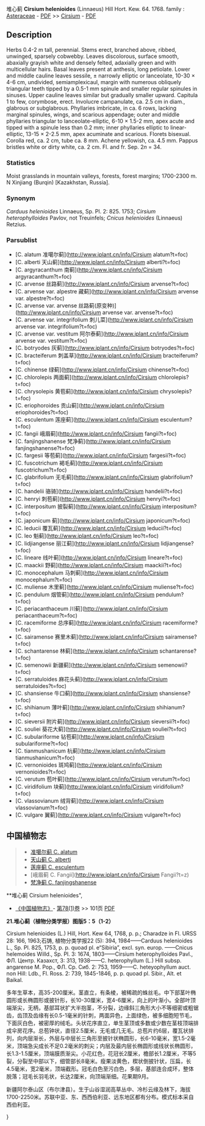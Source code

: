 堆心蓟 **Cirsium helenioides** (Linnaeus) Hill Hort. Kew. 64. 1768.
family : [Asteraceae](http://www.iplant.cn/info/Asteraceae?t=foc) - [PDF](http://www.iplant.cn/foc/pdf/Asteraceae.pdf) >> [Cirsium](http://www.iplant.cn/info/Cirsium?t=foc) - [PDF](http://www.iplant.cn/foc/pdf/Cirsium.pdf)

## Description

Herbs 0.4-2 m tall, perennial. Stems erect, branched above, ribbed, unwinged, sparsely cobwebby. Leaves discolorous, surface smooth, abaxially grayish white and densely felted, adaxially green and with multicellular hairs. Basal leaves present at anthesis, long petiolate. Lower and middle cauline leaves sessile, ± narrowly elliptic or lanceolate, 10-30 × 4-6 cm, undivided, semiamplexicaul, margin with numerous obliquely triangular teeth tipped by a 0.5-1 mm spinule and smaller regular spinules in sinuses. Upper cauline leaves similar but gradually smaller upward. Capitula 1 to few, corymbose, erect. Involucre campanulate, ca. 2.5 cm in diam., glabrous or subglabrous. Phyllaries imbricate, in ca. 6 rows, lacking marginal spinules, wings, and scarious appendage; outer and middle phyllaries triangular to lanceolate-elliptic, 6-10 × 1.5-2 mm, apex acute and tipped with a spinule less than 0.2 mm; inner phyllaries elliptic to linear-elliptic, 13-15 × 2-2.5 mm, apex acuminate and scarious. Florets bisexual. Corolla red, ca. 2 cm, tube ca. 8 mm. Achene yellowish, ca. 4.5 mm. Pappus bristles white or dirty white, ca. 2 cm. Fl. and fr. Sep. 2*n* = 34.

### Statistics
Moist grasslands in mountain valleys, forests, forest margins; 1700-2300 m. N Xinjiang (Burqin) [Kazakhstan, Russia].

### Synonym
*Carduus helenioides* Linnaeus, Sp. Pl. 2: 825. 1753; *Cirsium heterophylloides* Pavlov, not Treuinfels; *Cnicus helenioides* (Linnaeus) Retzius.

### Parsublist

* [C.  alatum  准噶尔蓟](http://www.iplant.cn/info/Cirsium alatum?t=foc)
* [C.  alberti  天山蓟](http://www.iplant.cn/info/Cirsium alberti?t=foc)
* [C.  argyracanthum  南蓟](http://www.iplant.cn/info/Cirsium argyracanthum?t=foc)
* [C.  arvense  丝路蓟](http://www.iplant.cn/info/Cirsium arvense?t=foc)
* [C.  arvense var. alpestre  藏蓟](http://www.iplant.cn/info/Cirsium arvense var. alpestre?t=foc)
* [C.  arvense var. arvense  丝路蓟(原变种)](http://www.iplant.cn/info/Cirsium arvense var. arvense?t=foc)
* [C.  arvense var. integrifolium  刺儿菜](http://www.iplant.cn/info/Cirsium arvense var. integrifolium?t=foc)
* [C.  arvense var. vestitum  阿尔泰蓟](http://www.iplant.cn/info/Cirsium arvense var. vestitum?t=foc)
* [C.  botryodes  灰蓟](http://www.iplant.cn/info/Cirsium botryodes?t=foc)
* [C.  bracteiferum  刺盖草](http://www.iplant.cn/info/Cirsium bracteiferum?t=foc)
* [C.  chinense  绿蓟](http://www.iplant.cn/info/Cirsium chinense?t=foc)
* [C.  chlorolepis  两面蓟](http://www.iplant.cn/info/Cirsium chlorolepis?t=foc)
* [C.  chrysolepis  黄苞蓟](http://www.iplant.cn/info/Cirsium chrysolepis?t=foc)
* [C.  eriophoroides  贡山蓟](http://www.iplant.cn/info/Cirsium eriophoroides?t=foc)
* [C.  esculentum  莲座蓟](http://www.iplant.cn/info/Cirsium esculentum?t=foc)
* [C.  fangii  峨眉蓟](http://www.iplant.cn/info/Cirsium fangii?t=foc)
* [C.  fanjingshanense  梵净蓟](http://www.iplant.cn/info/Cirsium fanjingshanense?t=foc)
* [C.  fargesii  等苞蓟](http://www.iplant.cn/info/Cirsium fargesii?t=foc)
* [C.  fuscotrichum  褐毛蓟](http://www.iplant.cn/info/Cirsium fuscotrichum?t=foc)
* [C.  glabrifolium  无毛蓟](http://www.iplant.cn/info/Cirsium glabrifolium?t=foc)
* [C.  handelii  骆骑](http://www.iplant.cn/info/Cirsium handelii?t=foc)
* [C.  henryi  刺苞蓟](http://www.iplant.cn/info/Cirsium henryi?t=foc)
* [C.  interpositum  披裂蓟](http://www.iplant.cn/info/Cirsium interpositum?t=foc)
* [C.  japonicum  蓟](http://www.iplant.cn/info/Cirsium japonicum?t=foc)
* [C.  leducii  覆瓦蓟](http://www.iplant.cn/info/Cirsium leducii?t=foc)
* [C.  leo  魁蓟](http://www.iplant.cn/info/Cirsium leo?t=foc)
* [C.  lidjiangense  丽江蓟](http://www.iplant.cn/info/Cirsium lidjiangense?t=foc)
* [C.  lineare  线叶蓟](http://www.iplant.cn/info/Cirsium lineare?t=foc)
* [C.  maackii  野蓟](http://www.iplant.cn/info/Cirsium maackii?t=foc)
* [C.  monocephalum  马刺蓟](http://www.iplant.cn/info/Cirsium monocephalum?t=foc)
* [C.  muliense  木里蓟](http://www.iplant.cn/info/Cirsium muliense?t=foc)
* [C.  pendulum  烟管蓟](http://www.iplant.cn/info/Cirsium pendulum?t=foc)
* [C.  periacanthaceum  川蓟](http://www.iplant.cn/info/Cirsium periacanthaceum?t=foc)
* [C.  racemiforme  总序蓟](http://www.iplant.cn/info/Cirsium racemiforme?t=foc)
* [C.  sairamense  赛里木蓟](http://www.iplant.cn/info/Cirsium sairamense?t=foc)
* [C.  schantarense  林蓟](http://www.iplant.cn/info/Cirsium schantarense?t=foc)
* [C.  semenowii  新疆蓟](http://www.iplant.cn/info/Cirsium semenowii?t=foc)
* [C.  serratuloides  麻花头蓟](http://www.iplant.cn/info/Cirsium serratuloides?t=foc)
* [C.  shansiense  牛口蓟](http://www.iplant.cn/info/Cirsium shansiense?t=foc)
* [C.  shihianum  薄叶蓟](http://www.iplant.cn/info/Cirsium shihianum?t=foc)
* [C.  sieversii  附片蓟](http://www.iplant.cn/info/Cirsium sieversii?t=foc)
* [C.  souliei  葵花大蓟](http://www.iplant.cn/info/Cirsium souliei?t=foc)
* [C.  subulariforme  钻苞蓟](http://www.iplant.cn/info/Cirsium subulariforme?t=foc)
* [C.  tianmushanicum  杭蓟](http://www.iplant.cn/info/Cirsium tianmushanicum?t=foc)
* [C.  vernonioides  斑鸠蓟](http://www.iplant.cn/info/Cirsium vernonioides?t=foc)
* [C.  verutum  苞叶蓟](http://www.iplant.cn/info/Cirsium verutum?t=foc)
* [C.  viridifolium  块蓟](http://www.iplant.cn/info/Cirsium viridifolium?t=foc)
* [C.  vlassovianum  绒背蓟](http://www.iplant.cn/info/Cirsium vlassovianum?t=foc)
* [C.  vulgare  翼蓟](http://www.iplant.cn/info/Cirsium vulgare?t=foc)


## 中国植物志

> * [准噶尔蓟  C.  alatum](Cirsium-alatum-准噶尔蓟.md)
> * [天山蓟  C.  alberti](Cirsium-alberti-天山蓟.md)
> * [莲座蓟  C.  esculentum](Cirsium-esculentum-莲座蓟.md)
> * [峨眉蓟  C.  Fangii](http://www.iplant.cn/info/Cirsium Fangii?t=z)
> * [梵净蓟  C.  fanjingshanense](Cirsium-fanjingshanense-梵净蓟.md)


**堆心蓟 Cirsium helenioides",

* [《中国植物志》](http://www.iplant.cn/frps)- [第78(1)卷](http://www.iplant.cn/frps/vol/78(1)) >> 101页 [PDF](http://www.iplant.cn/frps/pdf/78(1)/101a.PDF)


**21.堆心蓟（植物分类学报）图版5：5（1-2）**

Cirsium helenioides (L.) Hill, Hort. Kew 64, 1768, p. p.; Charadze in Fl. URSS 28: 166, 1963;石铸, 植物分类学报22 (5): 394, 1984——Carduus helenioides L., Sp. Pl. 825, 1753, p. p. quoad pl. e“Sibiria”, excl. syn. europ. ——Cnicus helemoides Willd., Sp. Pl. 3: 1674, 1803——Cirsium heterophylloides Pavl., ФЛ. Центр. Казахст, 3: 313, 1938——C. heterophyllum (L.) Hill subsp. angarense M. Pop., ФЛ. Ср. Сиб. 2: 753, 1959——C. heteyophyllum auct. non Hill: Ldb., Fl. Ross. 2: 739, 1845-1846, p. p. quoad pl. Sibir., Alt. et Baikal.

多年生草本，高35-200厘米。茎直立，有条棱，被稀疏的蛛丝毛。中下部茎叶椭圆形或长椭圆形或披针形，长10-30厘米，宽4-6厘米，向上的叶渐小。全部叶顶端渐尖，无柄，基部耳状扩大半抱茎，不分裂，边缘斜三角形大小不等细密或粗锯齿，齿顶及齿缘有长0.5-1毫米的针刺，两面异色，上面绿色，被多细胞短节毛，下面灰白色，被密厚的绒毛。头状花序直立，单生茎顶或多数或少数在茎枝顶端排成伞房花序。总苞钟状，直径2.5厘米，无毛或几无毛。总苞片约6层，覆瓦状排列，向内层渐长，外层与中层长三角形至披针状椭圆形，长6-10毫米，宽1.5-2毫米，顶端急尖成长不足0.2毫米的刺尖；内层及最内层长椭圆形或线状长椭圆形，长1.3-1.5厘米，顶端膜质渐尖。小花红色，花冠长2厘米，檐部长1.2厘米，不等5裂，分裂至中部以下，细管部长8毫米。瘦果淡黄色，楔状倒披针状，压扁，长4.5毫米，宽2毫米，顶端截形。冠毛白色至污白色，多层，基部连合成环，整体脱落；冠毛长羽毛状，长达2厘米，向顶端渐细。花果期9月。

新疆阿尔泰山区（布尔津县）。生于山谷湿润高草丛中、冷杉云缘及林下，海拔1700-2250米。苏联中亚、东、西西伯利亚、远东地区都有分布。模式标本采自西伯利亚。

}